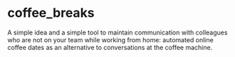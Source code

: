 # coffee_breaks
A simple idea and a simple tool to maintain communication with colleagues who are not on your team while working from home: automated online coffee dates as an alternative to conversations at the coffee machine. 
